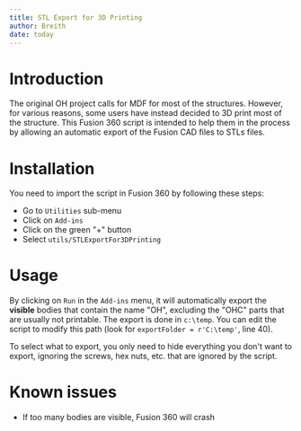 ```yaml
---
title: STL Export for 3D Printing
author: Breith
date: today
---
```


# Introduction

The original OH project calls for MDF for most of the structures. However, for various reasons, some users have instead decided to 3D print most of the structure. This Fusion 360 script is intended to help them in the process by allowing an automatic export of the Fusion CAD files to STLs files.

# Installation
You need to import the script in Fusion 360 by following these steps: 
- Go to `Utilities` sub-menu
- Click on `Add-ins`
- Click on the green "+" button
- Select `utils/STLExportFor3DPrinting`

# Usage
By clicking on `Run` in the `Add-ins` menu, it will automatically export the **visible** bodies that contain the name "OH", excluding the "OHC" parts that are usually not printable. The export is done in `c:\temp`. You can edit the script to modify this path (look for `exportFolder = r'C:\temp'`, line 40).

To select what to export, you only need to hide everything you don't want to export, ignoring the screws, hex nuts, etc. that are ignored by the script.

# Known issues
- If too many bodies are visible, Fusion 360 will crash